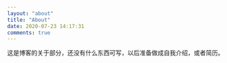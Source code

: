 ```yaml
---
layout: "about"
title: "About"
date: 2020-07-23 14:17:31
comments: true
---
```

这是博客的关于部分，还没有什么东西可写，以后准备做成自我介绍，或者简历。
